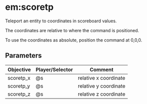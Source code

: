 # em:scoretp

Teleport an entity to coordinates in scoreboard values.

The coordinates are relative to where the command is positioned.

To use the coordinates as absolute, position the command at 0,0,0.

## Parameters

| Objective | Player/Selector | Comment               |
| --------- | --------------- | --------------------- |
| scoretp_x | @s              | relative x coordinate |
| scoretp_y | @s              | relative y coordinate |
| scoretp_z | @s              | relative z coordinate |
